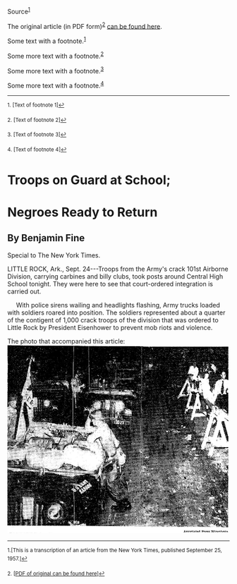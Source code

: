 Source<sup><a href="#fn1" id="ref1">1</a></sup> 

The original article (in PDF form)<sup><a href="#fn2" id="ref2">2</a></sup> [can be found here](../files/times_litte_rock_92557.pdf).

Some text with a footnote.<sup><a href="#fn1" id="ref1">1</a></sup>

Some more text with a footnote.<sup><a href="#fn2" id="ref2">2</a></sup>

Some more text with a footnote.<sup><a href="#fn3" id="ref3">3</a></sup>

Some more text with a footnote.<sup><a href="#fn4" id="ref4">4</a></sup>

<hr></hr>

<sup id="fn1">1. [Text of footnote 1]<a href="#ref1" title="Jump back to footnote 1 in the text.">↩</a></sup>

<sup id="fn2">2. [Text of footnote 2]<a href="#ref2" title="Jump back to footnote 2 in the text.">↩</a></sup>

<sup id="fn3">3. [Text of footnote 3]<a href="#ref3" title="Jump back to footnote 3 in the text.">↩</a></sup>

<sup id="fn4">4. [Text of footnote 4]<a href="#ref4" title="Jump back to footnote 4 in the text.">↩</a></sup>



Troops on Guard at School; 
==========================
Negroes Ready to Return
=======================

By Benjamin Fine
----------------

Special to The New York Times.

LITTLE ROCK, Ark., Sept. 24---Troops from the Army's crack 101st Airborne Division, carrying carbines and billy clubs, took posts around Central High School tonight. They were here to see that court-ordered integration is carried out.

&nbsp;&nbsp;&nbsp;&nbsp; With police sirens wailing and headlights flashing, Army trucks loaded with soldiers roared into position. The soldiers represented about a quarter of the contigent of 1,000 crack troops of the division that was ordered to Little Rock by President Eisenhower to prevent mob riots and violence.

The photo that accompanied this article:
![Soldiers in Little Rock](../images/little_rock_photo.JPG)

   ---
   
<sup id="fn1">1.[This is a transcription of an article from the New York Times, published September 25, 1957.]<a href="#ref1" title="Jump back to footnote 1 in the text.">↩</a></sup>

<sup id="fn2">2. [[PDF of original can be found here](../files/times_litte_rock_92557.pdf)]<a href="#ref2" title="Jump back to footnote 2 in the text.">↩</a></sup>

